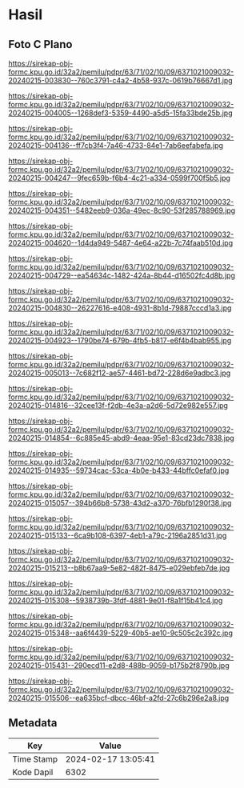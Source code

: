 # Hasil

## Foto C Plano

https://sirekap-obj-formc.kpu.go.id/32a2/pemilu/pdpr/63/71/02/10/09/6371021009032-20240215-003830--760c3791-c4a2-4b58-937c-0619b76667d1.jpg

https://sirekap-obj-formc.kpu.go.id/32a2/pemilu/pdpr/63/71/02/10/09/6371021009032-20240215-004005--1268def3-5359-4490-a5d5-15fa33bde25b.jpg

https://sirekap-obj-formc.kpu.go.id/32a2/pemilu/pdpr/63/71/02/10/09/6371021009032-20240215-004136--ff7cb3f4-7a46-4733-84e1-7ab6eefabefa.jpg

https://sirekap-obj-formc.kpu.go.id/32a2/pemilu/pdpr/63/71/02/10/09/6371021009032-20240215-004247--9fec659b-f6b4-4c21-a334-0599f700f5b5.jpg

https://sirekap-obj-formc.kpu.go.id/32a2/pemilu/pdpr/63/71/02/10/09/6371021009032-20240215-004351--5482eeb9-036a-49ec-8c90-53f285788969.jpg

https://sirekap-obj-formc.kpu.go.id/32a2/pemilu/pdpr/63/71/02/10/09/6371021009032-20240215-004620--1d4da949-5487-4e64-a22b-7c74faab510d.jpg

https://sirekap-obj-formc.kpu.go.id/32a2/pemilu/pdpr/63/71/02/10/09/6371021009032-20240215-004729--ea54634c-1482-424a-8b44-d16502fc4d8b.jpg

https://sirekap-obj-formc.kpu.go.id/32a2/pemilu/pdpr/63/71/02/10/09/6371021009032-20240215-004830--26227616-e408-4931-8b1d-79887cccd1a3.jpg

https://sirekap-obj-formc.kpu.go.id/32a2/pemilu/pdpr/63/71/02/10/09/6371021009032-20240215-004923--1790be74-679b-4fb5-b817-e6f4b4bab955.jpg

https://sirekap-obj-formc.kpu.go.id/32a2/pemilu/pdpr/63/71/02/10/09/6371021009032-20240215-005013--7c682f12-ae57-4461-bd72-228d6e9adbc3.jpg

https://sirekap-obj-formc.kpu.go.id/32a2/pemilu/pdpr/63/71/02/10/09/6371021009032-20240215-014816--32cee13f-f2db-4e3a-a2d6-5d72e982e557.jpg

https://sirekap-obj-formc.kpu.go.id/32a2/pemilu/pdpr/63/71/02/10/09/6371021009032-20240215-014854--6c885e45-abd9-4eaa-95e1-83cd23dc7838.jpg

https://sirekap-obj-formc.kpu.go.id/32a2/pemilu/pdpr/63/71/02/10/09/6371021009032-20240215-014935--59734cac-53ca-4b0e-b433-44bffc0efaf0.jpg

https://sirekap-obj-formc.kpu.go.id/32a2/pemilu/pdpr/63/71/02/10/09/6371021009032-20240215-015057--394b66b8-5738-43d2-a370-76bfb1290f38.jpg

https://sirekap-obj-formc.kpu.go.id/32a2/pemilu/pdpr/63/71/02/10/09/6371021009032-20240215-015133--6ca9b108-6397-4eb1-a79c-2196a2851d31.jpg

https://sirekap-obj-formc.kpu.go.id/32a2/pemilu/pdpr/63/71/02/10/09/6371021009032-20240215-015213--b8b67aa9-5e82-482f-8475-e029ebfeb7de.jpg

https://sirekap-obj-formc.kpu.go.id/32a2/pemilu/pdpr/63/71/02/10/09/6371021009032-20240215-015308--5938739b-3fdf-4881-9e01-f8a1f15b41c4.jpg

https://sirekap-obj-formc.kpu.go.id/32a2/pemilu/pdpr/63/71/02/10/09/6371021009032-20240215-015348--aa6f4439-5229-40b5-ae10-9c505c2c392c.jpg

https://sirekap-obj-formc.kpu.go.id/32a2/pemilu/pdpr/63/71/02/10/09/6371021009032-20240215-015431--290ecd11-e2d8-488b-9059-b175b2f8790b.jpg

https://sirekap-obj-formc.kpu.go.id/32a2/pemilu/pdpr/63/71/02/10/09/6371021009032-20240215-015506--ea635bcf-dbcc-46bf-a2fd-27c6b296e2a8.jpg


## Metadata

| Key        | Value               |
| ---------- | ------------------- |
| Time Stamp | 2024-02-17 13:05:41 |
| Kode Dapil | 6302                |



